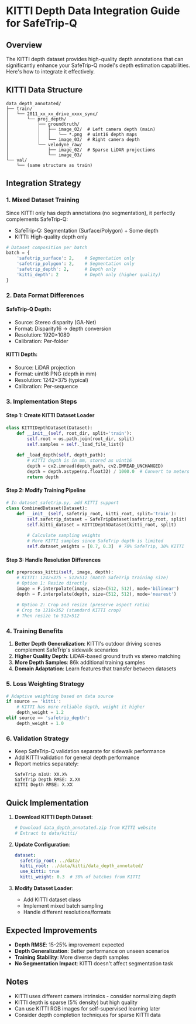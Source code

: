 # KITTI Depth Data Integration Guide for SafeTrip-Q

## Overview

The KITTI depth dataset provides high-quality depth annotations that can significantly enhance your SafeTrip-Q model's depth estimation capabilities. Here's how to integrate it effectively.

## KITTI Data Structure

```
data_depth_annotated/
├── train/
│   └── 2011_xx_xx_drive_xxxx_sync/
│       └── proj_depth/
│           ├── groundtruth/
│           │   ├── image_02/  # Left camera depth (main)
│           │   │   └── *.png  # uint16 depth maps
│           │   └── image_03/  # Right camera depth
│           └── velodyne_raw/
│               ├── image_02/  # Sparse LiDAR projections
│               └── image_03/
└── val/
    └── (same structure as train)
```

## Integration Strategy

### 1. **Mixed Dataset Training**
Since KITTI only has depth annotations (no segmentation), it perfectly complements SafeTrip-Q:
- SafeTrip-Q: Segmentation (Surface/Polygon) + Some depth
- KITTI: High-quality depth only

```python
# Dataset composition per batch
batch = {
    'safetrip_surface': 2,    # Segmentation only
    'safetrip_polygon': 2,    # Segmentation only  
    'safetrip_depth': 2,      # Depth only
    'kitti_depth': 2          # Depth only (higher quality)
}
```

### 2. **Data Format Differences**

#### SafeTrip-Q Depth:
- Source: Stereo disparity (GA-Net)
- Format: Disparity16 → depth conversion
- Resolution: 1920×1080
- Calibration: Per-folder

#### KITTI Depth:
- Source: LiDAR projection
- Format: uint16 PNG (depth in mm)
- Resolution: 1242×375 (typical)
- Calibration: Per-sequence

### 3. **Implementation Steps**

#### Step 1: Create KITTI Dataset Loader
```python
class KITTIDepthDataset(Dataset):
    def __init__(self, root_dir, split='train'):
        self.root = os.path.join(root_dir, split)
        self.samples = self._load_file_list()
        
    def _load_depth(self, depth_path):
        # KITTI depth is in mm, stored as uint16
        depth = cv2.imread(depth_path, cv2.IMREAD_UNCHANGED)
        depth = depth.astype(np.float32) / 1000.0  # Convert to meters
        return depth
```

#### Step 2: Modify Training Pipeline
```python
# In dataset_safetrip.py, add KITTI support
class CombinedDataset(Dataset):
    def __init__(self, safetrip_root, kitti_root, split='train'):
        self.safetrip_dataset = SafeTripDataset(safetrip_root, split)
        self.kitti_dataset = KITTIDepthDataset(kitti_root, split)
        
        # Calculate sampling weights
        # More KITTI samples since SafeTrip depth is limited
        self.dataset_weights = [0.7, 0.3]  # 70% SafeTrip, 30% KITTI
```

#### Step 3: Handle Resolution Differences
```python
def preprocess_kitti(self, image, depth):
    # KITTI: 1242×375 → 512×512 (match SafeTrip training size)
    # Option 1: Resize directly
    image = F.interpolate(image, size=(512, 512), mode='bilinear')
    depth = F.interpolate(depth, size=(512, 512), mode='nearest')
    
    # Option 2: Crop and resize (preserve aspect ratio)
    # Crop to 1216×352 (standard KITTI crop)
    # Then resize to 512×512
```

### 4. **Training Benefits**

1. **Better Depth Generalization**: KITTI's outdoor driving scenes complement SafeTrip's sidewalk scenarios
2. **Higher Quality Depth**: LiDAR-based ground truth vs stereo matching
3. **More Depth Samples**: 86k additional training samples
4. **Domain Adaptation**: Learn features that transfer between datasets

### 5. **Loss Weighting Strategy**

```python
# Adaptive weighting based on data source
if source == 'kitti':
    # KITTI has more reliable depth, weight it higher
    depth_weight = 1.2
elif source == 'safetrip_depth':
    depth_weight = 1.0
```

### 6. **Validation Strategy**

- Keep SafeTrip-Q validation separate for sidewalk performance
- Add KITTI validation for general depth performance
- Report metrics separately:
  ```
  SafeTrip mIoU: XX.X%
  SafeTrip Depth RMSE: X.XX
  KITTI Depth RMSE: X.XX
  ```

## Quick Implementation

1. **Download KITTI Depth Dataset**:
   ```bash
   # Download data_depth_annotated.zip from KITTI website
   # Extract to data/kitti/
   ```

2. **Update Configuration**:
   ```yaml
   dataset:
     safetrip_root: ../data/
     kitti_root: ../data/kitti/data_depth_annotated/
     use_kitti: true
     kitti_weight: 0.3  # 30% of batches from KITTI
   ```

3. **Modify Dataset Loader**:
   - Add KITTI dataset class
   - Implement mixed batch sampling
   - Handle different resolutions/formats

## Expected Improvements

- **Depth RMSE**: 15-25% improvement expected
- **Depth Generalization**: Better performance on unseen scenarios
- **Training Stability**: More diverse depth samples
- **No Segmentation Impact**: KITTI doesn't affect segmentation task

## Notes

- KITTI uses different camera intrinsics - consider normalizing depth
- KITTI depth is sparse (5% density) but high quality
- Can use KITTI RGB images for self-supervised learning later
- Consider depth completion techniques for sparse KITTI data